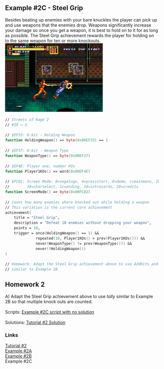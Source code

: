  ## Example #2C - Steel Grip
Besides beating up enemies with your bare knuckles the player can pick up and use weapons that the enemies drop.  Weapons significantly increase your damage so once you get a weapon, it is best to hold on to it for as long as possible.  The Steel Grip achievement rewards the player for holding on to the same weapon for ten or more knockouts.<br>
![Screenshot of Blaze knocking an enemy out with a knife](Blaze_Knife.png)<br>
 
```fsharp
// Streets of Rage 2
// #ID = 3

// $EF33: 8-bit - Holding Weapon
function HoldingWeapon() => byte(0x00EF33) == 1

// $EF37: 8-bit - Weapon Type
function WeaponType() => byte(0x00EF37)

// $EF4E: Player one, number KOs
function Player1KOs() => word(0x00EF4E)

// $FC02: Screen Mode- 0=segalogo, 4=pressstart, 8=demo, c=mainmenu, 10=options, 14=ingame, 
//        18=charselect, 1c=ending, 24=introcards, 28=credits
function ScreenMode() => byte(0x00FC02)

// Count how many enemies where knocked out while holding a weapon
// This variation is the current core achievement
achievement(
    title = "Steel Grip", 
    description = "Defeat 10 enemies without dropping your weapon", 
    points = 10,
    trigger = once(HoldingWeapon() == 1) &&
              repeated(10, Player1KOs() > prev(Player1KOs())) && 
              never(WeaponType() != prev(WeaponType())) &&
              never(!HoldingWeapon())
)

// Homework: Adapt the Steel Grip achievement above to use AddHits and AddSource
// similar to Example 2B
```
## Homework 2
A) Adapt the Steel Grip achievement above to use *tally* similar to Example 2B so that multiple knock outs are counted.<br>
<br>
Scripts: [Example #2C script with no solution](Example_02C_Streets_of_Rage_2.rascript)<br>
<br>
Solutions: [Tutorial #2 Solution](./Solution/readme.md)<br>
### Links
[Tutorial #2](readme.md)<br>
[Example #2A](Example_2A.md)<br>
[Example #2B](Example_2B.md)<br>
Example #2C